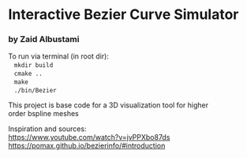 # Interactive Bezier Curve Simulator
### by Zaid Albustami

To run via terminal (in root dir):  
  &nbsp;&nbsp;&nbsp;```mkdir build```  
  &nbsp;&nbsp;&nbsp;```cmake ..```  
  &nbsp;&nbsp;&nbsp;```make```  
  &nbsp;&nbsp;&nbsp;```./bin/Bezier```

This project is base code for a 3D visualization tool for higher  
order bspline meshes

Inspiration and sources:  
https://www.youtube.com/watch?v=jvPPXbo87ds  
https://pomax.github.io/bezierinfo/#introduction 
